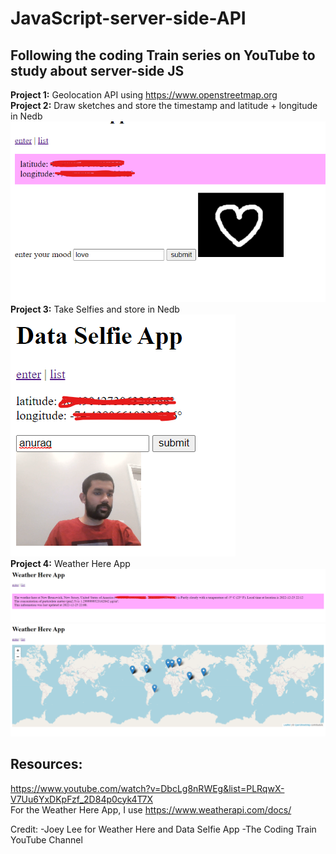 # JavaScript-server-side-API
## Following the coding Train series on YouTube to study about server-side JS

**Project 1:** Geolocation API using https://www.openstreetmap.org <br>
**Project 2:** Draw sketches and store the timestamp and latitude + longitude in Nedb <br>
![Sketch & Store](images/sketch.png?raw=true "sketch_and_store") <br>
**Project 3:** Take Selfies and store in Nedb <br>
![Data Selfie App](images/dataselfie.png?raw=true "Data Selfie App") <br>
**Project 4:** Weather Here App <br>
![Weather Here App](images/weatherhere.png?raw=true "Weather Here App") <br>
![Weather Here App](images/weatherhere2.png?raw=true "Weather Here App") <br>

## Resources: <br>
https://www.youtube.com/watch?v=DbcLg8nRWEg&list=PLRqwX-V7Uu6YxDKpFzf_2D84p0cyk4T7X <br>
For the Weather Here App, I use https://www.weatherapi.com/docs/ <br>

Credit:
-Joey Lee for Weather Here and Data Selfie App
-The Coding Train YouTube Channel
